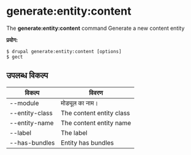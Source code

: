 # generate:entity:content
The **generate:entity:content** command Generate a new content entity

**प्रयोग:**
```
$ drupal generate:entity:content [options] 
$ gect  
```

## उपलब्ध विकल्प
विकल्प | विवरण
-------|-------------
--module | मोड्यूल का नाम।
--entity-class | The content entity class
--entity-name | The content entity name
--label | The label
--has-bundles | Entity has bundles
